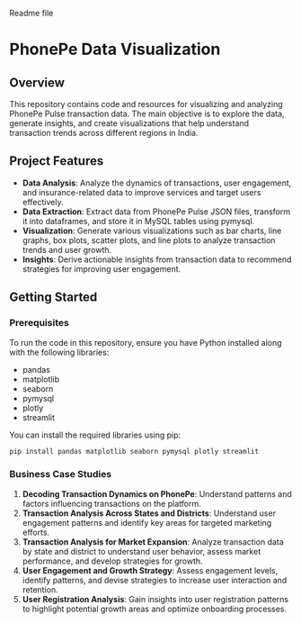 Readme file

# PhonePe Data Visualization

## Overview
This repository contains code and resources for visualizing and analyzing PhonePe Pulse transaction data. The main objective is to explore the data, generate insights, and create visualizations that help understand transaction trends across different regions in India.

## Project Features
- **Data Analysis**: Analyze the dynamics of transactions, user engagement, and insurance-related data to improve services and target users effectively.
- **Data Extraction**: Extract data from PhonePe Pulse JSON files, transform it into dataframes, and store it in MySQL tables using pymysql.
- **Visualization**: Generate various visualizations such as bar charts, line graphs, box plots, scatter plots, and line plots to analyze transaction trends and user growth.
- **Insights**: Derive actionable insights from transaction data to recommend strategies for improving user engagement.

## Getting Started

### Prerequisites
To run the code in this repository, ensure you have Python installed along with the following libraries:
- pandas
- matplotlib
- seaborn
- pymysql
- plotly
- streamlit

You can install the required libraries using pip:
```bash
pip install pandas matplotlib seaborn pymysql plotly streamlit
```

### Business Case Studies
1. **Decoding Transaction Dynamics on PhonePe**: Understand patterns and factors influencing transactions on the platform.
2. **Transaction Analysis Across States and Districts**: Understand user engagement patterns and identify key areas for targeted marketing efforts.
3. **Transaction Analysis for Market Expansion**: Analyze transaction data by state and district to understand user behavior, assess market performance, and develop strategies for growth.
4. **User Engagement and Growth Strategy**: Assess engagement levels, identify patterns, and devise strategies to increase user interaction and retention.
5. **User Registration Analysis**: Gain insights into user registration patterns to highlight potential growth areas and optimize onboarding processes.

